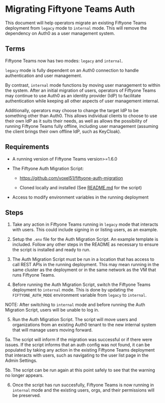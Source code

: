 # Migrating Fiftyone Teams Auth
This document will help operators migrate an existing Fiftyone Teams
deployment from `legacy` mode to `internal` mode. This will remove the
dependency on Auth0 as a user management system.

## Terms
Fiftyone Teams now has two modes: `legacy` and `internal`.

`legacy` mode is fully dependent on an Auth0 connection to handle
authentication and user management.

By contrast, `internal` mode functions by moving user management to within
the system. After an initial migration of users, operators of Fiftyone Teams
may continue to use Auth0 as an identity provider (IdP) to facilitate
authentication while keeping all other aspects of user management internal.

Additionally, operators may choose to change the target IdP to be something
other than Auth0. This allows individual clients to choose to use their own
IdP as it suits their needs, as well as allows the possibility of running
Fiftyone Teams fully offline, including user management (assuming the client
brings their own offline IdP, such as KeyCloak).


## Requirements
- A running version of Fiftyone Teams version>=1.6.0

- The Fiftyone Auth Migration Script: 
    - https://github.com/voxel51/fiftyone-auth-migration

    - Cloned locally and installed (See [README.md](./README.md) for the script)

- Access to modify environment variables in the running deployment


## Steps

1. Take any action in Fiftyone Teams running in `legacy` mode that interacts
with users. This could include signing in or listing users, as an example.

2. Setup the `.env` file for the Auth Migration Script. An example template
is included. Follow any other steps in the README as necessary to ensure the
script is installed and ready to run.

3. The Auth Migration Script must be run in a location that has access
to call REST APIs in the running deployment. This may mean running in the same
cluster as the deployment or in the same network as the VM that runs
Fiftyone Teams.

4. Before running the Auth Migration Script, switch the Fiftyone Teams
deployment to `internal` mode. This is done by updating the `FIFTYONE_AUTH_MODE`
environment variable from `legacy` to `internal`. 

NOTE: After switching to `internal` mode and before running the Auth Migration
Script, users will be unable to log in.

5. Run the Auth Migration Script. The script will move users and organizations
from an existing Auth0 tenant to the new internal system that will manage users
moving forward. 

5a. The script will inform if the migration was successful or if there were
issues. If the script informs that an auth config was not found, it can be
populated by taking any action in the existing Fiftyone Teams deployment that
interacts with users, such as navigating to the user list page in the Admin
Settings.

5b. The script can be run again at this point safely to see that the warning
no longer appears. 

6. Once the script has run succesfully, Fiftyone Teams is now running in 
`internal` mode and the existing users, orgs, and their permissions
will be preserved.

